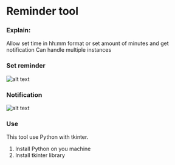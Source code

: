 # Reminder tool

### Explain:
Allow set time in hh:mm format or set amount of minutes and get notification
Can handle multiple instances

### Set reminder
![alt text](https://github.com/SilverShak/dev/blob/main/Office/Reminder/images/set_reminder.png?raw=true)

### Notification
![alt text](https://github.com/SilverShak/dev/blob/main/Office/Reminder/images/reminder_off.png?raw=true)

### Use
This tool use Python with tkinter.
1. Install Python on you machine
2. Install tkinter library
